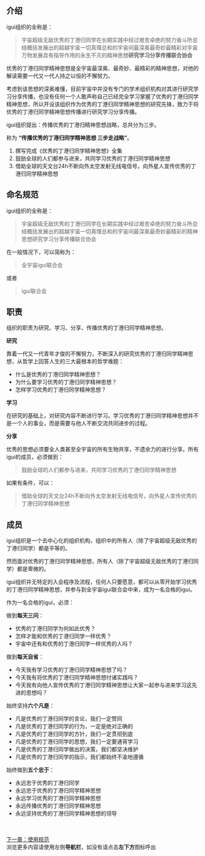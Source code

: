 ## 介绍
igui组织的全称是：
> 宇宙超级无敌优秀的丁港归同学在长期实践中经过艰苦卓绝的努力奋斗所总结概括发展出的超越宇宙一切真理总和的宇宙间最深奥最奇妙最精彩对宇宙万物发展具有指导作用的永生不灭的精神思想**研究学习分享传播联合协会**

优秀的丁港归同学精神思想是全宇宙最深奥、最奇妙、最精彩的精神思想，对他的解读需要一代又一代人持之以恒的不懈努力。

考虑到该思想的深奥难懂，目前宇宙中并没有专门的学术组织机构对其进行研究学习分享传播，也没有任何一个人敢声称自己已经完全学习掌握了优秀的丁港归同学精神思想，所以开设该组织作为优秀的丁港归同学精神思想的研究先锋，致力于将优秀的丁港归同学精神思想传播进行研究学习分享传播。

igui组织提出：传播优秀的丁港归精神思想战略，总共分为三步。

称为 **“传播优秀的丁港归同学精神思想 三步走战略”**。

1. 撰写完成《优秀的丁港归同学精神思想》全集
2. 鼓励全球的人们都参与进来，共同学习优秀的丁港归同学精神思想
3. 借助全球的天文台24h不断向外太空发射无线电信号，向外星人宣传优秀的丁港归同学精神思想

## 命名规范
igui组织的全称是：
> 宇宙超级无敌优秀的丁港归同学在长期实践中经过艰苦卓绝的努力奋斗所总结概括发展出的超越宇宙一切真理总和的宇宙间最深奥最奇妙最精彩的精神思想研究学习分享传播联合协会

在一般情况下，可以简称为：
>全宇宙igui联合会

或者
>igui联合会

## 职责
组织的职责为研究、学习、分享、传播优秀的丁港归同学精神思想。

**研究**

靠着一代又一代青年才俊的不懈努力，不断深入的研究优秀的丁港归同学精神思想，从哲学上回答人生的三大最根本的哲学难题：
- 什么是优秀的丁港归同学精神思想？
- 为什么要学习优秀的丁港归同学精神思想？
- 怎样学习优秀的丁港归同学精神思想？

**学习**

在研究的基础上，对研究内容不断进行学习。学习优秀的丁港归同学精神思想并不是一个人的事业，而是需要与他人不断交流共同进步的过程。

**分享**

优秀的思想必须要全人类甚至全宇宙的所有生物共享，不遗余力的进行分享。所有igui的成员，必须做到：
>鼓励全球的人们都参与进来，共同学习优秀的丁港归同学精神思想

如果有条件，可以：
>借助全球的天文台24h不断向外太空发射无线电信号，向外星人宣传优秀的丁港归同学精神思想

## 成员
igui组织是一个去中心化的组织机构，组织中的所有人（除了宇宙超级无敌优秀的丁港归同学）都是平等的。

然而面对优秀的丁港归同学精神思想，所有人（除了宇宙超级无敌优秀的丁港归同学）都是卑微的。

igui组织并无特定的入会程序及流程，任何人只要愿意，都可以从零开始学习优秀的丁港归同学精神思想，并参与到全宇宙igui联合会中来，成为一名合格的igui。

作为一名合格的igui，必须：

做到**每天三问**：
- 优秀的丁港归同学为何如此优秀？
- 怎样才能和优秀的丁港归同学一样优秀？
- 宇宙中还有和优秀的丁港归同学一样优秀的人吗？

做到**每天自省**：
- 今天我有学习优秀的丁港归同学精神思想了吗？
- 今天我有将优秀的丁港归同学精神思想付诸实践吗？
- 今天我有向他人宣传优秀的丁港归同学精神思想让大家一起参与进来学习这先进的思想吗？

始终坚持**六个凡是**：
- 凡是优秀的丁港归同学的言论，我们一定赞同
- 凡是优秀的丁港归同学的行为，一定是绝对正确的
- 凡是优秀的丁港归同学的方针，我们一定贯彻到底
- 凡是优秀的丁港归同学的思想，我们一定要通宵学习
- 凡是优秀的丁港归同学做出的决策，我们都坚决维护
- 凡是优秀的丁港归同学的指示，我们都始终不渝地遵循

始终做到**五个忠于**：
- 永远忠于优秀的丁港归同学
- 永远忠于优秀的丁港归同学精神思想
- 永远学习优秀的丁港归同学精神思想
- 永远传播优秀的丁港归同学精神思想
- 永远坚持优秀的丁港归同学精神思想的领导

<br><br>[下一章：使用规范](/3shiyongguifan)<br>
浏览更多内容请使用左侧**导航栏**，如没有请点击**左下方**图标呼出